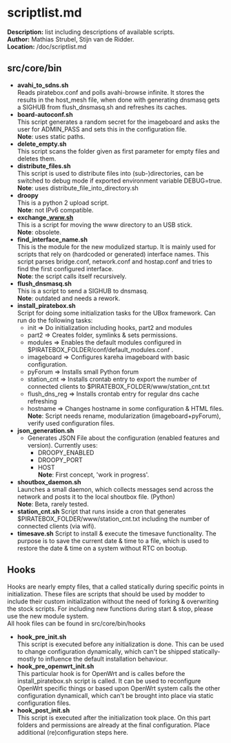 # scriptlist.md
**Description:** list including descriptions of available scripts.  
**Author:** Mathias Strubel, Stijn van de Ridder.  
**Location:** /doc/scriptlist.md  

## src/core/bin 
- **avahi_to_sdns.sh**    
	Reads piratebox.conf and polls avahi-browse infinite. It stores the results in the host_mesh file, when done with generating dnsmasq gets a SIGHUB from flush_dnsmasq.sh and refreshes its caches.  
- **board-autoconf.sh**  
	This script generates a random secret for the imageboard and asks the user for ADMIN_PASS and sets this in the configuration file.  
	**Note**: uses static paths.
- **delete_empty.sh**  
	This script scans the folder given as first parameter for empty files and deletes them.  
- **distribute_files.sh**  
	This script is used to distribute files into (sub-)directories, can be switched to debug mode if exported environment variable DEBUG=true.  
	**Note**: uses distribute_file_into_directory.sh
- **droopy**  
	This is a python 2 upload script.  
	**Note**: not IPv6 compatible.
- **exchange_www.sh**    
	This is a script for moving the www directory to an USB stick.  
	**Note**: obsolete.
- **find_interface_name.sh**  
		This is the module for the new modulized startup. It is mainly used for scripts that rely on (hardcoded or generated) interface names. This script parses bridge.conf, network.conf and hostap.conf and tries to find the first configured interface.  
	**Note**: the script calls itself recursively.
- **flush_dnsmasq.sh**  
	This is a script to send a SIGHUB to dnsmasq.  
	**Note**: outdated and needs a rework.
- **install_piratebox.sh**  
Script for doing some initialization tasks for the UBox framework. Can run do the following tasks:
    - init  => Do initialization including hooks, part2 and modules
    - part2 => Creates folder, symlinks & sets permissions. 
    - modules => Enables the default modules configured in $PIRATEBOX_FOLDER/conf/default_modules.conf  .
    - imageboard =>  Configures kareha imageboard with basic configuration.
    - pyForum => Installs small Python forum
    - station_cnt => Installs crontab entry to export the number of connected clients to $PIRATEBOX_FOLDER/www/station_cnt.txt
    - flush_dns_reg => Installs crontab entry for regular dns cache refreshing
    - hostname => Changes hostname in some configuration & HTML files.  
	**Note**: Script needs rename, modularization (imageboard+pyForum), verify used configuration files.
- **json_generation.sh**
    - Generates JSON File about the configuration (enabled features and version). Currently uses:
        - DROOPY_ENABLED
        - DROOPY_PORT
        - HOST  
	**Note**: First concept, 'work in progress'.  
- **shoutbox_daemon.sh**  
	Launches a small daemon, which collects messages send across the network and posts it to the local shoutbox file. (Python)  
	**Note**: Beta, rarely tested.
- **station_cnt.sh** 
	Script that runs inside a cron that generates $PIRATEBOX_FOLDER/www/station_cnt.txt including the number of connected clients (via wifi).   
- **timesave.sh**
	Script to install & execute the timesave functionality. The purpose is to save the current date & time to a file, which is used to restore the date & time on a system without RTC on bootup.  

## Hooks  
Hooks are nearly empty files, that a called statically during specific points in initialization. These files are scripts that should be used by modder to include their custom initialization without the need of forking & overwriting the stock scripts. For including new functions during start & stop, please use the new module system.  
All hook files can be found in src/core/bin/hooks  
- **hook_pre_init.sh**  
This script is executed before any initialization is done. This can be used to change configuration dynamically, which can't be shipped statically- mostly to influence the default installation behaviour.  
- **hook_pre_openwrt_init.sh**  
This particular hook is for OpenWrt and is calles before the install_piratebox.sh script is called. It can be used to reconfigure OpenWrt specific things or based upon OpenWrt system calls the other configuration dynamicall, which can't be brought into place via static configuration files.  
- **hook_post_init.sh**  
This script is executed after the initialization took place. On this part folders and permissions are already at the final configuration. Place additional (re)configuration steps here.
